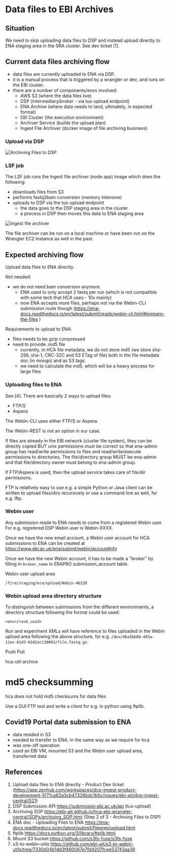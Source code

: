 # Data files to EBI Archives

## Situation


We need to skip uploading data files to DSP and instead upload directly to ENA staging area in the SRA cluster. See dev ticket [1]. 


## Current data files archiving flow

- data files are currently uploaded to ENA via DSP.
- it is a manual process that is triggered by a wrangler or dev, and runs on the EBI cluster.
- there are a number of components/envs involved:
    - AWS S3 (where the data files live)
    - DSP (intermediary/broker - via tus-upload endpoint)
    - ENA Archive (where data needs to land, ultimately, in expected format)
    - EBI Cluster (the execution environment)
    - Archiver Service (builds the upload plan)
    - Ingest File Archiver (docker image of file archiving business)


### Upload via DSP
![Archiving Files to DSP](http://www.plantuml.com/plantuml/proxy?cache=no&src=https://raw.githubusercontent.com/ebi-ait/ingest-archiver/prabh-t-patch-1/doc/dsp_upload.diag)


### LSF job
The LSF job runs the Ingest file archiver (node app) image which does the following:

- downloads files from S3
- performs fastq2bam conversion (memory intensive)
- uploads to DSP via the tus-upload endpoint 
    - the data goes to the DSP staging area in the cluster
    - a process in DSP then moves this data to ENA staging area

![Ingest file archiver](http://www.plantuml.com/plantuml/proxy?cache=no&src=https://raw.githubusercontent.com/ebi-ait/ingest-archiver/prabh-t-patch-1/doc/ingest_file_archiver.diag)


The file archiver can be run on a local machine or have been run on the Wrangler EC2 instance as well in the past.


## Expected archiving flow

Upload data files to ENA directly.


Not needed:

- we do not need bam conversion anymore
    - ENA used to only accept 2 fastq per run (which is not compatible with some tech that HCA uses - 10x mainly)
    - now ENA accepts more files, perhaps not via the Webin-CLI submission route though (https://ena-docs.readthedocs.io/en/latest/submit/reads/webin-cli.html#prepare-the-files )


Requirements to upload to ENA:
- files needs to be gzip compressed
- need to provide .md5 file
    - currently, in HCA file metadata, we do not store md5 (we store sha-256, sha-1, CRC-32C and S3 ETag of file) both in the file metadata doc (in mongo) and as S3 tags.
    - we need to calculate the md5, which will be a heavy process for large files



### Uploading files to ENA
See [4]. There are basically 2 ways to upload files:
- FTP/S 
- Aspera 

The Webin-CLI uses either FTP/S or Aspera.

The Webin-REST is not an option in our case.

If files are already in the EBI network (cluster file system), they can be directly copied BUT unix permissions must be correct so that ena-admin group has read/write permissions to files and read/write/execute permissions to directories. The file/directory group MUST be ena-admin and that file/directory owner must belong to ena-admin group.

If FTP/Aspera is used, then the upload service takes care of file/dir permissions.

FTP is relatlvely easy to use e.g. a simple Python or Java client can be written to upload files/dirs recursively or use a command line as well, for e.g. lftp.

### Webin user 

Any submission made to ENA needs to come from a registered Webin user. For e.g. registered DSP Webin user is Webin-XXXX. 

Once we have the new email account, a Webin user account for HCA submissions to ENA can be created at https://www.ebi.ac.uk/ena/submit/webin/accountInfo

Once we have the new Webin account, it has to be made a "broker" by filling in `broker_name` in ERAPRO submission_account table.


Webin user upload area
```
/fire/staging/era/upload/Webin-46220
```

### Webin upload area directory structure

To distinguish between submissions from the different environments, a directory structure following the format could be used:

```
<env>/<sub_uuid>
```

Run and experiment XMLs will have reference to files uploaded in the Webin upload area following the above structure, for e.g. `/dev/d6a3bb80-493a-11ec-81d3-0242ac130003/file.fastq.gz`.


Push
Pull

hca-util archive <submission-uuid>




# md5 checksumming
hca does not hold md5 checksums for data files

Use a GUI FTP tool and write a client for e.g. in python using ftplib.

## Covid19 Portal data submission to ENA
- data resided in S3
- needed to transfer to ENA, in the same way as we require for hca
- was one-off operation
- used an EBI VM, mounted S3 and the Webin user upload area, transferred data


## References
1. Upload data files to ENA directly - Product Dev ticket (https://app.zenhub.com/workspaces/dcp-ingest-product-development-5f71ca62a3cb47326bdc1b5c/issues/ebi-ait/dcp-ingest-central/521)
2. DSP Submission API https://submission.ebi.ac.uk/api (tus-upload)
3. Archiving SOP https://ebi-ait.github.io/hca-ebi-wrangler-central/SOPs/archiving_SOP.html (Step 2 of 3 - Archiving Files to DSP)
4. ENA doc - Uploading Files to ENA https://ena-docs.readthedocs.io/en/latest/submit/fileprep/upload.html
5. ftplib https://docs.python.org/3/library/ftplib.html
6. Mount S3 bucket https://github.com/s3fs-fuse/s3fs-fuse
7. s3-to-webin-utils https://github.com/ebi-ait/s3-to-webin-utils/tree/7330d34b1dd3f460067e7fd4207fcee53743aa36

